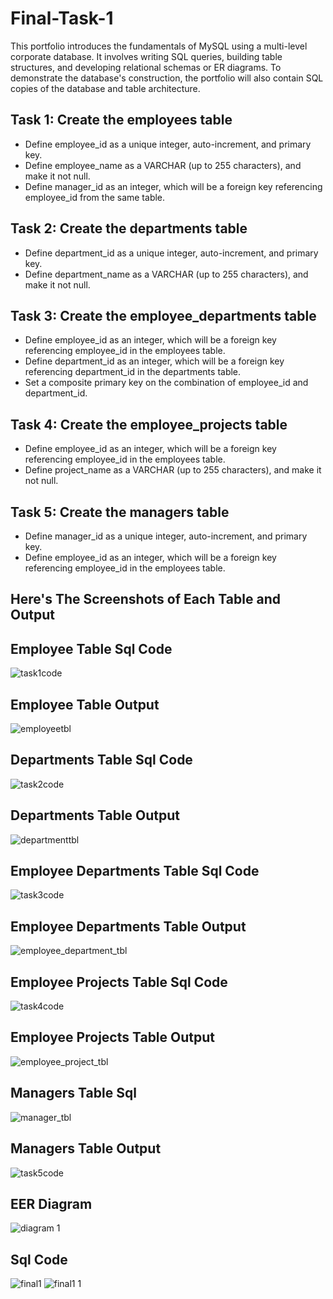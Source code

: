 # Final-Task-1

This portfolio introduces the fundamentals of MySQL using a multi-level corporate database. It involves writing SQL queries, building table structures, and developing relational schemas or ER diagrams. To demonstrate the database's construction, the portfolio will also contain SQL copies of the database and table architecture.

## Task 1: Create the employees table
- Define employee_id as a unique integer, auto-increment, and primary key.
- Define employee_name as a VARCHAR (up to 255 characters), and make it not null.
 - Define manager_id as an integer, which will be a foreign key referencing employee_id from the same table.

## Task 2: Create the departments table
- Define department_id as a unique integer, auto-increment, and primary key.
- Define department_name as a VARCHAR (up to 255 characters), and make it not null.

## Task 3: Create the employee_departments table
- Define employee_id as an integer, which will be a foreign key referencing employee_id in the employees table.
- Define department_id as an integer, which will be a foreign key referencing department_id in the departments table.
- Set a composite primary key on the combination of employee_id and department_id.

## Task 4: Create the employee_projects table
- Define employee_id as an integer, which will be a foreign key referencing employee_id in the employees table.
- Define project_name as a VARCHAR (up to 255 characters), and make it not null.

## Task 5: Create the managers table
- Define manager_id as a unique integer, auto-increment, and primary key.
- Define employee_id as an integer, which will be a foreign key referencing employee_id in the employees table.

## Here's The Screenshots of Each Table and Output


## Employee Table Sql Code 
![task1code](https://github.com/user-attachments/assets/5de489a0-fcae-4ee3-96c8-60514d912ef9)
## Employee Table Output
![employeetbl](https://github.com/user-attachments/assets/b7d35f69-2889-47f8-a492-0406eb4a9f83)



## Departments Table Sql Code
![task2code](https://github.com/user-attachments/assets/5217869e-a6f4-4fdc-afcf-c135725f98e3)
## Departments Table Output
![departmenttbl](https://github.com/user-attachments/assets/6aac9d87-4685-4d7d-8d5c-e9f901eec412)



## Employee Departments Table Sql Code
![task3code](https://github.com/user-attachments/assets/5cdd6ad3-c973-44d3-8cfe-287a0320dfbe)
## Employee Departments Table Output
![employee_department_tbl](https://github.com/user-attachments/assets/e398fbce-6aee-4fd4-aee3-08459b3e7e73)


## Employee Projects Table Sql Code
![task4code](https://github.com/user-attachments/assets/d3495414-233d-42f9-bc57-129de3e64774)
## Employee Projects Table Output
![employee_project_tbl](https://github.com/user-attachments/assets/18447185-ab86-4a88-8186-f0b03442882b)



##  Managers Table Sql
![manager_tbl](https://github.com/user-attachments/assets/2e8ecf55-d710-4b17-91d2-07193a4c5279)
## Managers Table Output
![task5code](https://github.com/user-attachments/assets/8fd14d48-f89a-4211-a036-5e1c124afd43)


## EER Diagram 
![diagram 1](https://github.com/user-attachments/assets/8ca3e8f6-cb85-4cbb-ad98-4c4823f9a366)


## Sql Code
![final1](https://github.com/user-attachments/assets/163b009d-1486-4bf2-b4dc-b443e5396b17)
![final1 1](https://github.com/user-attachments/assets/a35a6660-3730-4351-84c8-a38a3ba2b60e)

